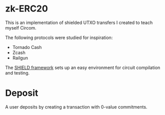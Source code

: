# zk-ERC20
This is an implementation of shielded UTXO transfers I created to teach myself Circom.

The following protocols were studied for inspiration:
- Tornado Cash
- Zcash
- Railgun

The [SHIELD framework](https://github.com/xorddotcom/SHIELD) sets up an easy environment for circuit compilation and testing.

# Deposit
A user deposits by creating a transaction with 0-value commitments.